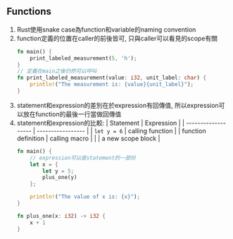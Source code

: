 ## Functions
1. Rust使用snake case為function和variable的naming convention
2. function定義的位置在caller的前後皆可, 只與caller可以看見的scope有關
    ```rust
    fn main() {
        print_labeled_measurement(5, 'h');
    }
    // 定義在main之後仍然可以呼叫
    fn print_labeled_measurement(value: i32, unit_label: char) {
        println!("The measurement is: {value}{unit_label}");
    }
    ```
3. statement和expression的差別在於expression有回傳值,
   所以expression可以放在function的最後一行當做回傳值
4. statement和expression的比較:
    | Statement           | Expression        |
    | ------------------- | ----------------- |
    | `let y = 6`         | calling function  |
    | function definition | calling macro     |
    |                     | a new scope block |
    ```rust
    fn main() {
        // expression可以是statement的一部份
        let x = {
            let y = 5;
            plus_one(y)
        };

        println!("The value of x is: {x}");
    }

    fn plus_one(x: i32) -> i32 {
        x + 1
    }
    ```
